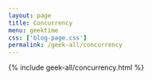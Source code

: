 ```yaml
---
layout: page
title: Concurrency
menu: geektime
css: ['blog-page.css']
permalink: /geek-all/concurrency
---
```


{% include geek-all/concurrency.html %}
